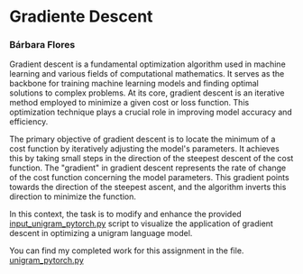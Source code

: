 # Gradiente Descent
### Bárbara Flores

Gradient descent is a fundamental optimization algorithm used in machine learning and various fields of computational mathematics. It serves as the backbone for training machine learning models and finding optimal solutions to complex problems. At its core, gradient descent is an iterative method employed to minimize a given cost or loss function. This optimization technique plays a crucial role in improving model accuracy and efficiency.

The primary objective of gradient descent is to locate the minimum of a cost function by iteratively adjusting the model's parameters. It achieves this by taking small steps in the direction of the steepest descent of the cost function. The "gradient" in gradient descent represents the rate of change of the cost function concerning the model parameters. This gradient points towards the direction of the steepest ascent, and the algorithm inverts this direction to minimize the function.

In this context, the task is to modify and enhance the provided [input_unigram_pytorch.py](https://github.com/BarbaraPFloresRios/IDS703_NLP_NaturalLanguageProcessing/blob/main/GradientDescent/input_unigram_pytorch.py) script to visualize the application of gradient descent in optimizing a unigram language model.

You can find my completed work for this assignment in the file. [unigram_pytorch.py](https://github.com/BarbaraPFloresRios/IDS703_NLP_NaturalLanguageProcessing/blob/main/GradientDescent/unigram_pytorch.py)

